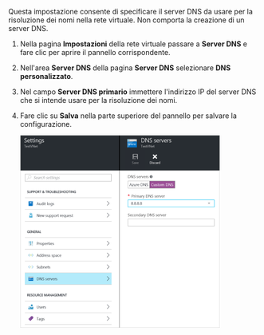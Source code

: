 Questa impostazione consente di specificare il server DNS da usare per la risoluzione dei nomi nella rete virtuale. Non comporta la creazione di un server DNS.

1. Nella pagina **Impostazioni** della rete virtuale passare a **Server DNS** e fare clic per aprire il pannello corrispondente.
2. Nell'area **Server DNS** della pagina **Server DNS** selezionare **DNS personalizzato**.
3. Nel campo **Server DNS primario** immettere l'indirizzo IP del server DNS che si intende usare per la risoluzione dei nomi.
4. Fare clic su **Salva** nella parte superiore del pannello per salvare la configurazione.
   
    ![DNS personalizzato](./media/vpn-gateway-add-dns-rm-portal/customdns400.png)

<!---HONumber=AcomDC_0406_2016-->